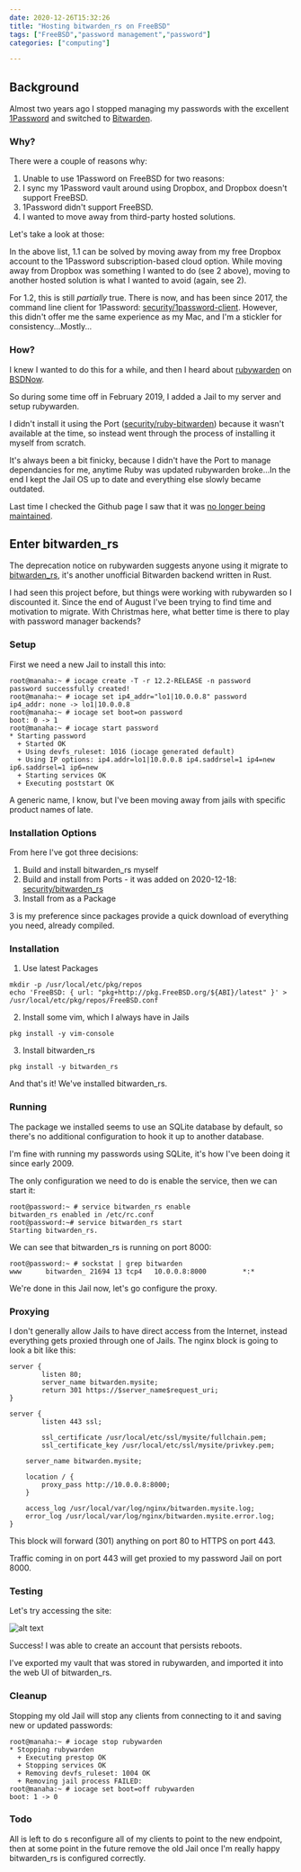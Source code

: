 ```yaml
---
date: 2020-12-26T15:32:26
title: "Hosting bitwarden_rs on FreeBSD"
tags: ["FreeBSD","password management","password"]
categories: ["computing"]

---
```


## Background

Almost two years ago I stopped managing my passwords with the excellent [1Password](https://1password.com/) and switched to [Bitwarden](https://bitwarden.com/).

### Why?  

There were a couple of reasons why:

1. Unable to use 1Password on FreeBSD for two reasons:
  1. I sync my 1Password vault around using Dropbox, and Dropbox doesn't support FreeBSD.
  2. 1Password didn't support FreeBSD.
2. I wanted to move away from third-party hosted solutions.

Let's take a look at those:

In the above list, 1.1 can be solved by moving away from my free Dropbox account to the 1Password subscription-based cloud option.  While moving away from Dropbox was something I wanted to do (see 2 above), moving to another hosted solution is what I wanted to avoid (again, see 2).

For 1.2, this is still _partially_ true.  There is now, and has been since 2017, the command line client for 1Password: [security/1password-client](https://www.freshports.org/security/1password-client/).  However, this didn't offer me the same experience as my Mac, and I'm a stickler for consistency...Mostly...

### How?

I knew I wanted to do this for a while, and then I heard about [rubywarden](https://github.com/jcs/rubywarden) on [BSDNow](https://www.bsdnow.tv/).

So during some time off in February 2019, I added a Jail to my server and setup rubywarden.

I didn't install it using the Port ([security/ruby-bitwarden](https://www.freshports.org/security/ruby-bitwarden/)) because it wasn't available at the time, so instead went through the process of installing it myself from scratch.

It's always been a bit finicky, because I didn't have the Port to manage dependancies for me, anytime Ruby was updated rubywarden broke...In the end I kept the Jail OS up to date and everything else slowly became outdated.

Last time I checked the Github page I saw that it was [no longer being maintained](https://github.com/jcs/rubywarden/issues/122).

## Enter bitwarden_rs

The deprecation notice on rubywarden suggests anyone using it migrate to [bitwarden_rs](https://github.com/dani-garcia/bitwarden_rs), it's another unofficial Bitwarden backend written in Rust.

I had seen this project before, but things were working with rubywarden so I discounted it.  Since the end of August I've been trying to find time and motivation to migrate.  With Christmas here, what better time is there to play with password manager backends?

### Setup

First we need a new Jail to install this into:

```
root@manaha:~ # iocage create -T -r 12.2-RELEASE -n password
password successfully created!
root@manaha:~ # iocage set ip4_addr="lo1|10.0.0.8" password
ip4_addr: none -> lo1|10.0.0.8
root@manaha:~ # iocage set boot=on password
boot: 0 -> 1
root@manaha:~ # iocage start password
* Starting password
  + Started OK
  + Using devfs_ruleset: 1016 (iocage generated default)
  + Using IP options: ip4.addr=lo1|10.0.0.8 ip4.saddrsel=1 ip4=new ip6.saddrsel=1 ip6=new
  + Starting services OK
  + Executing poststart OK
```

A generic name, I know, but I've been moving away from jails with specific product names of late.

### Installation Options

From here I've got three decisions:

1. Build and install bitwarden_rs myself
2. Build and install from Ports - it was added on 2020-12-18: [security/bitwarden_rs](https://www.freshports.org/security/bitwarden_rs/)
3. Install from as a Package

3 is my preference since packages provide a quick download of everything you need, already compiled.

### Installation

1. Use latest Packages

```
mkdir -p /usr/local/etc/pkg/repos
echo 'FreeBSD: { url: "pkg+http://pkg.FreeBSD.org/${ABI}/latest" }' > /usr/local/etc/pkg/repos/FreeBSD.conf
```

2. Install some vim, which I always have in Jails

```
pkg install -y vim-console
```

3. Install bitwarden_rs

```
pkg install -y bitwarden_rs
```

And that's it!  We've installed bitwarden_rs.

### Running

The package we installed seems to use an SQLite database by default, so there's no additional configuration to hook it up to another database.

I'm fine with running my passwords using SQLite, it's how I've been doing it since early 2009.

The only configuration we need to do is enable the service, then we can start it:

```
root@password:~ # service bitwarden_rs enable
bitwarden_rs enabled in /etc/rc.conf
root@password:~# service bitwarden_rs start
Starting bitwarden_rs.
```
We can see that bitwarden_rs is running on port 8000:

```
root@password:~ # sockstat | grep bitwarden
www      bitwarden_ 21694 13 tcp4   10.0.0.8:8000         *:*
```

We're done in this Jail now, let's go configure the proxy.

### Proxying

I don't generally allow Jails to have direct access from the Internet, instead everything gets proxied through one of Jails.  The nginx block is going to look a bit like this:

```
server {
        listen 80;
        server_name bitwarden.mysite;
        return 301 https://$server_name$request_uri;
}

server {
        listen 443 ssl;

        ssl_certificate /usr/local/etc/ssl/mysite/fullchain.pem;
        ssl_certificate_key /usr/local/etc/ssl/mysite/privkey.pem;

	server_name bitwarden.mysite;

	location / {
		proxy_pass http://10.0.0.8:8000;
	}

	access_log /usr/local/var/log/nginx/bitwarden.mysite.log;
	error_log /usr/local/var/log/nginx/bitwarden.mysite.error.log;
}
```

This block will forward (301) anything on port 80 to HTTPS on port 443.

Traffic coming in on port 443 will get proxied to my password Jail on port 8000.

### Testing

Let's try accessing the site:

![alt text](/post_images/2020-12-26-bitwarden-rs/login.png "bitwarden_rs login page")

Success!  I was able to create an account that persists reboots.

I've exported my vault that was stored in rubywarden, and imported it into the web UI of bitwarden_rs.

### Cleanup

Stopping my old Jail will stop any clients from connecting to it and saving new or updated passwords:

```
root@manaha:~ # iocage stop rubywarden
* Stopping rubywarden
  + Executing prestop OK
  + Stopping services OK
  + Removing devfs_ruleset: 1004 OK
  + Removing jail process FAILED:
root@manaha:~ # iocage set boot=off rubywarden
boot: 1 -> 0
```

### Todo

All is left to do s reconfigure all of my clients to point to the new endpoint, then at some point in the future remove the old Jail once I'm really happy bitwarden_rs is configured correctly.
